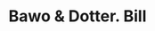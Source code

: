 ---
doi: 10.7916/D85X3N1B
date_other: '1890'
date_other_textual: 1890-1899
form: printed ephemera
genre:
- Invoices
name:
- Bawo & Dotter
object_in_context_url: https://biggert.cul.columbia.edu/items/view/ave_biggert_00954
subject_hierarchical_geographic:
- New York, New York, United States
subject_name:
- Bawo & Dotter
title: Bawo & Dotter. Bill
sort_title: Bawo & Dotter. Bill
call_number: ave_biggert_00954
coordinates:
- 40.71277777777778,-74.00583333333333
pid: ave_biggert_00954
identifiers: ave_biggert_00954
thumbnail: https://derivativo-3.library.columbia.edu/iiif/2/ldpd:344287/full/!256,256/0/native.jpg
permalink: "/biggert/ave_biggert_00954/"
layout: iiif-image-page
---